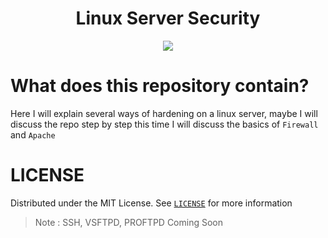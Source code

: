<h1 align='center'>Linux Server Security</h1>
<div align='center'>
    <img src="https://external-content.duckduckgo.com/iu/?u=https%3A%2F%2Fwallpapercave.com%2Fwp%2Fwp2757834.gif&f=1&nofb=1" />
</div>


What does this repository contain?
==================================
Here I will explain several ways of hardening on a linux server, maybe I will discuss the repo step by step this time I will discuss the basics of `Firewall` and `Apache`

LICENSE
=======
Distributed under the MIT License. See [`LICENSE`](https://github.com/ItsArul/Security/blob/main/LICENSE) for more information

> Note : SSH, VSFTPD, PROFTPD Coming Soon
